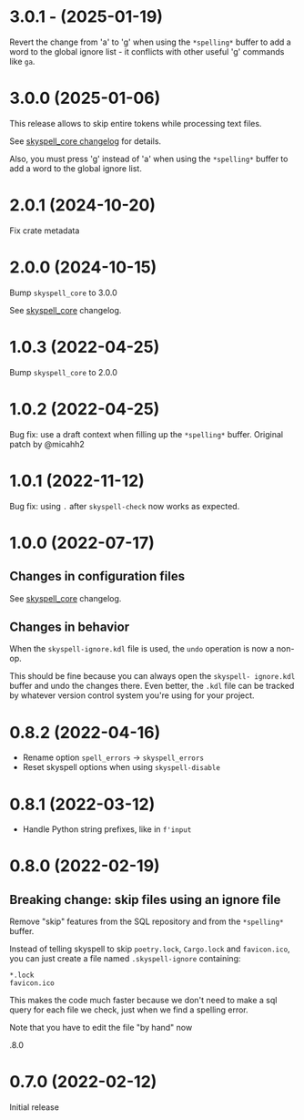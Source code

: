 # 3.0.1 - (2025-01-19)

Revert the change from 'a' to 'g' when using the `*spelling*` buffer to
add a word to the global ignore list -  it conflicts with other useful
'g' commands like `ga`.

# 3.0.0 (2025-01-06)

This release allows to skip entire tokens while processing text files.

See [skyspell_core changelog](https://github.com/your-tools/skyspell/blob/main/crates/core/CHANGELOG.md#new-feature-skipping-entire-tokens) for details.

Also, you must press 'g' instead of 'a' when using the `*spelling*` buffer to add a word to the global
ignore list.

# 2.0.1 (2024-10-20)

Fix crate metadata

# 2.0.0 (2024-10-15)

Bump `skyspell_core` to 3.0.0

See [skyspell_core](https://github.com/your-tools/skyspell/blob/main/crates/core/Changelog.md#300-2024-10-15) changelog.

# 1.0.3 (2022-04-25)

Bump `skyspell_core` to 2.0.0

# 1.0.2 (2022-04-25)

Bug fix: use a draft context when filling up the `*spelling*` buffer.
Original patch by @micahh2


# 1.0.1 (2022-11-12)

Bug fix: using `.` after `skyspell-check` now works as expected.

# 1.0.0 (2022-07-17)

## Changes in configuration files

See [skyspell_core](https://github.com/your-tools/skyspell/blob/main/crates/core/Changelog.md) changelog.

## Changes in behavior

When the `skyspell-ignore.kdl` file is used, the `undo` operation is now a non-op.

This should be fine because you can always open the `skyspell-
ignore.kdl` buffer and undo the changes there. Even better, the `.kdl`
file can be tracked by whatever version control system you're using for
your project.

# 0.8.2 (2022-04-16)

* Rename option `spell_errors` -> `skyspell_errors`
* Reset skyspell options when using `skyspell-disable`

# 0.8.1 (2022-03-12)

* Handle Python string prefixes, like in `f'input`

# 0.8.0 (2022-02-19)

## Breaking change: skip files using an ignore file

Remove "skip" features from the SQL repository and from the `*spelling*` buffer.

Instead of telling skyspell to skip `poetry.lock`, `Cargo.lock` and
`favicon.ico`, you can just create a file named `.skyspell-ignore` containing:

```
*.lock
favicon.ico
```

This makes the code much faster because we don't need to make a sql query for each
file we check, just when we find a spelling error.

Note that you have to edit the file "by hand" now


.8.0
# 0.7.0 (2022-02-12)

Initial release


